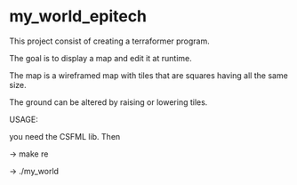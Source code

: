 # my_world_epitech

This project consist of creating a terraformer program.

The goal is to display a map and edit it at runtime.

The map is a wireframed map with tiles that are squares having all the same size.

The ground can be altered by raising or lowering tiles.

USAGE:

you need the CSFML lib. Then 

-> make re

-> ./my_world

